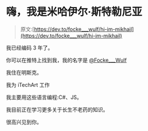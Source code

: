 # 嗨，我是米哈伊尔·斯特勒尼亚

> 原文:[https://dev.to/focke___wulf/hi-im-mikhail](https://dev.to/focke___wulf/hi-im-mikhail)

我已经编码 3 年了。

你可以在推特上找到我，我的名字是 [@Focke___Wulf](https://twitter.com/Focke___Wulf)

我住在明斯克。

我为 iTechArt 工作

我主要用这些语言编程:C#、JS。

我目前正在学习更多关于长生不老药的知识。

很高兴见到你。